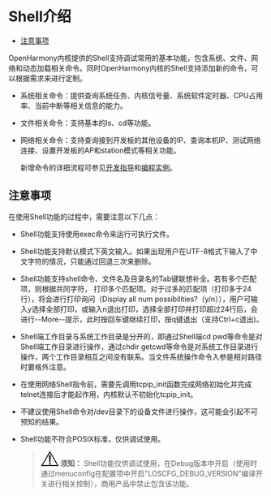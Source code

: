 # Shell介绍<a name="ZH-CN_TOPIC_0000001053967735"></a>

-   [注意事项](#section12298165312328)

OpenHarmony内核提供的Shell支持调试常用的基本功能，包含系统、文件、网络和动态加载相关命令。同时OpenHarmony内核的Shell支持添加新的命令，可以根据需求来进行定制。

-   系统相关命令：提供查询系统任务、内核信号量、系统软件定时器、CPU占用率、当前中断等相关信息的能力。

-   文件相关命令：支持基本的ls、cd等功能。

-   网络相关命令：支持查询接到开发板的其他设备的IP、查询本机IP、测试网络连接、设置开发板的AP和station模式等相关功能。

    新增命令的详细流程可参见[开发指导](Shell命令开发指导.md#section22071515161018)和[编程实例](Shell命令编程实例.md)。


## 注意事项<a name="section12298165312328"></a>

在使用Shell功能的过程中，需要注意以下几点：

-   Shell功能支持使用exec命令来运行可执行文件。
-   Shell功能支持默认模式下英文输入。如果出现用户在UTF-8格式下输入了中文字符的情况，只能通过回退三次来删除。

-   Shell功能支持shell命令、文件名及目录名的Tab键联想补全。若有多个匹配项，则根据共同字符， 打印多个匹配项。对于过多的匹配项（打印多于24行），将会进行打印询问（Display  all num  possibilities?（y/n）），用户可输入y选择全部打印，或输入n退出打印，选择全部打印并打印超过24行后，会进行--More--提示，此时按回车键继续打印，按q键退出（支持Ctrl+c退出\)。

-   Shell端工作目录与系统工作目录是分开的，即通过Shell端cd  pwd等命令是对Shell端工作目录进行操作，通过chdir getcwd等命令是对系统工作目录进行操作，两个工作目录相互之间没有联系。当文件系统操作命令入参是相对路径时要格外注意。

-   在使用网络Shell指令前，需要先调用tcpip\_init函数完成网络初始化并完成telnet连接后才能起作用，内核默认不初始化tcpip\_init。

-   不建议使用Shell命令对/dev目录下的设备文件进行操作，这可能会引起不可预知的结果。

-   Shell功能不符合POSIX标准，仅供调试使用。

    >![](public_sys-resources/icon-notice.gif) **须知：** 
    >Shell功能仅供调试使用，在Debug版本中开启（使用时通过menuconfig在配置项中开启"LOSCFG\_DEBUG\_VERSION"编译开关进行相关控制），商用产品中禁止包含该功能。


